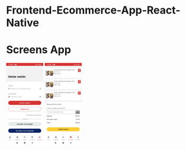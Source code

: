 # Frontend-Ecommerce-App-React-Native

# Screens App
<img src="https://github.com/DennisMartel/Frontend-Ecommerce-App-React-Native/blob/master/assets/image/screens/login%20screen.jpg?raw=true" width="100"/>
<img src="https://github.com/DennisMartel/Frontend-Ecommerce-App-React-Native/blob/master/assets/image/screens/cart%20screen.jpg?raw=true" width="100"/>
